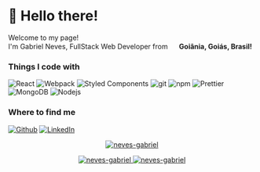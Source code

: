 <h1>👋 Hello there!</h1>

<p>Welcome to my page! </br> I'm Gabriel Neves, FullStack Web Developer from <img src="https://upload.wikimedia.org/wikipedia/commons/0/01/Brazil_flag_300.png" width="15"/> <b>Goiânia, Goiás, Brasil!</b> </p>

<h3>Things I code with</h3>
<p>
  <img alt="React" src="https://img.shields.io/badge/-React-45b8d8?style=flat-square&logo=react&logoColor=white" />
  <img alt="Webpack" src="https://img.shields.io/badge/-Webpack-8DD6F9?style=flat-square&logo=webpack&logoColor=white" /> 
  <img alt="Styled Components" src="https://img.shields.io/badge/-Styled_Components-db7092?style=flat-square&logo=styled-components&logoColor=white" />
  <img alt="git" src="https://img.shields.io/badge/-Git-F05032?style=flat-square&logo=git&logoColor=white" />
  <img alt="npm" src="https://img.shields.io/badge/-NPM-CB3837?style=flat-square&logo=npm&logoColor=white" />
  <img alt="Prettier" src="https://img.shields.io/badge/-Prettier-F7B93E?style=flat-square&logo=prettier&logoColor=white" />
  <img alt="MongoDB" src="https://img.shields.io/badge/-MongoDB-13aa52?style=flat-square&logo=mongodb&logoColor=white" />
  <img alt="Nodejs" src="https://img.shields.io/badge/-Nodejs-43853d?style=flat-square&logo=Node.js&logoColor=white" />
</p>

<h3>Where to find me</h3>
<p><a href="https://github.com/neves-gabriel" target="_blank"><img alt="Github" src="https://img.shields.io/badge/GitHub-%2312100E.svg?&style=for-the-badge&logo=Github&logoColor=white" /></a> <a href="https://www.linkedin.com/in/gabriel-rodrigues-neves/" target="_blank"><img alt="LinkedIn" src="https://img.shields.io/badge/linkedin-%230077B5.svg?&style=for-the-badge&logo=linkedin&logoColor=white" /></a>
</p>

<p align="center">
  <a href="https://github.com/neves-gabriel">
    <img src="https://github-readme-streak-stats.herokuapp.com/?user=neves-gabriel&theme=tokyonight&hide_border=true" alt="neves-gabriel" />
  </a>
</p>

<p align="center">
  <a href="https://github.com/neves-gabriel">
    <img src="https://github-readme-stats.vercel.app/api/top-langs/?username=neves-gabriel&langs_count=6&layout=compact&theme=tokyonight" alt="neves-gabriel" />
  </a>
  <a href="https://github.com/neves-gabriel">
    <img src="https://github-readme-stats.vercel.app/api?username=neves-gabriel&hide_border=true&hide_title=true&show_icons=true&theme=tokyonight" alt="neves-gabriel" />
  </a>
</p>

